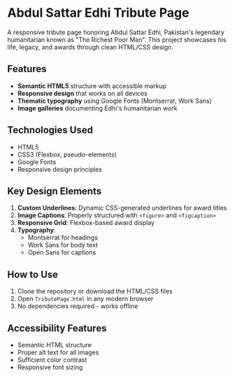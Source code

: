 # Abdul Sattar Edhi Tribute Page

A responsive tribute page honoring Abdul Sattar Edhi, Pakistan's legendary humanitarian known as "The Richest Poor Man". This project showcases his life, legacy, and awards through clean HTML/CSS design.

## Features

- **Semantic HTML5** structure with accessible markup
- **Responsive design** that works on all devices
- **Thematic typography** using Google Fonts (Montserrat, Work Sans)
- **Image galleries** documenting Edhi's humanitarian work

## Technologies Used

- HTML5
- CSS3 (Flexbox, pseudo-elements)
- Google Fonts
- Responsive design principles

## Key Design Elements

1. **Custom Underlines**: Dynamic CSS-generated underlines for award titles
2. **Image Captions**: Properly structured with `<figure>` and `<figcaption>`
3. **Responsive Grid**: Flexbox-based award display
4. **Typography**: 
   - Montserrat for headings
   - Work Sans for body text
   - Open Sans for captions

## How to Use

1. Clone the repository or download the HTML/CSS files
2. Open `TributePage.html` in any modern browser
3. No dependencies required - works offline

## Accessibility Features

- Semantic HTML structure
- Proper alt text for all images
- Sufficient color contrast
- Responsive font sizing
